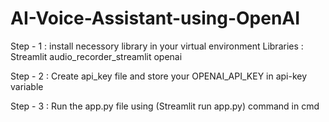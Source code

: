 # AI-Voice-Assistant-using-OpenAI

Step - 1 :
  install necessory library in your virtual environment
  Libraries : 
      Streamlit
      audio_recorder_streamlit
      openai

      
Step - 2 :
  Create api_key file and store your OPENAI_API_KEY in api-key variable

  
Step - 3 :
  Run the app.py file using (Streamlit run app.py) command in cmd
